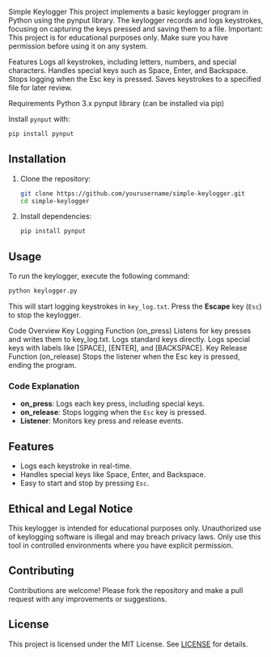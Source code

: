 Simple Keylogger
This project implements a basic keylogger program in Python using the pynput library. The keylogger records and logs keystrokes, focusing on capturing the keys pressed and saving them to a file. Important: This project is for educational purposes only. Make sure you have permission before using it on any system.

Features
Logs all keystrokes, including letters, numbers, and special characters.
Handles special keys such as Space, Enter, and Backspace.
Stops logging when the Esc key is pressed.
Saves keystrokes to a specified file for later review.

Requirements
Python 3.x
pynput library (can be installed via pip)

Install `pynput` with:
```bash
pip install pynput
```

## Installation
1. Clone the repository:
   ```bash
   git clone https://github.com/yourusername/simple-keylogger.git
   cd simple-keylogger
   ```
2. Install dependencies:
   ```bash
   pip install pynput
   ```

## Usage
To run the keylogger, execute the following command:
```bash
python keylogger.py
```
This will start logging keystrokes in `key_log.txt`. Press the **Escape** key (`Esc`) to stop the keylogger.

Code Overview
Key Logging Function (on_press)
Listens for key presses and writes them to key_log.txt.
Logs standard keys directly.
Logs special keys with labels like [SPACE], [ENTER], and [BACKSPACE].
Key Release Function (on_release)
Stops the listener when the Esc key is pressed, ending the program.

### Code Explanation
- **on_press**: Logs each key press, including special keys.
- **on_release**: Stops logging when the `Esc` key is pressed.
- **Listener**: Monitors key press and release events.

## Features
- Logs each keystroke in real-time.
- Handles special keys like Space, Enter, and Backspace.
- Easy to start and stop by pressing `Esc`.

## Ethical and Legal Notice
This keylogger is intended for educational purposes only. Unauthorized use of keylogging software is illegal and may breach privacy laws. Only use this tool in controlled environments where you have explicit permission.

## Contributing
Contributions are welcome! Please fork the repository and make a pull request with any improvements or suggestions.

## License
This project is licensed under the MIT License. See [LICENSE](LICENSE) for details.

